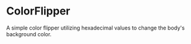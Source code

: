 # ColorFlipper
A simple color flipper utilizing hexadecimal values to change the body's background color.
